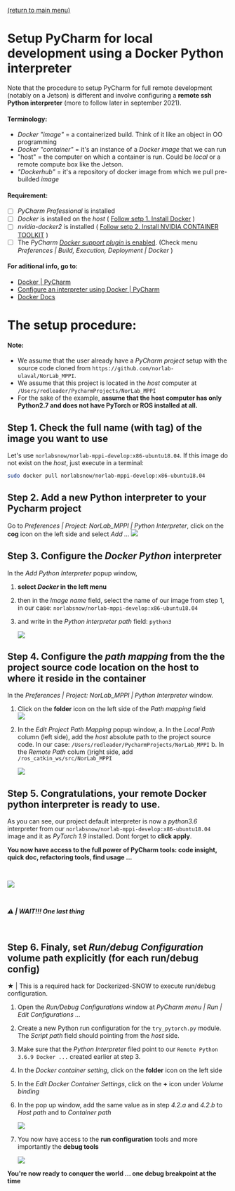 [(return to main menu)](https://github.com/RedLeader962/Dockerized-SNOW)

# Setup PyCharm for local development using a Docker Python interpreter

Note that the procedure to setup PyCharm for full remote development (notably on a Jetson) is different and involve configuring a **remote ssh Python interpreter** (more to follow later in september 2021).

#### Terminology:
- *Docker "image"* = a containerized build. Think of it like an object in OO programming
- *Docker "container"* = it's an instance of a *Docker image* that we can run
- "host" = the computer on which a container is run. Could be *local* or a remote compute box like the Jetson. 
- *"Dockerhub"* = it's a repository of docker image from which we pull pre-builded *image*

#### Requirement:
- [ ] *PyCharm Professional* is installed
- [ ] *Docker* is installed on the *host* ( [Follow setp 1. Install Docker](https://github.com/RedLeader962/Dockerized-SNOW/blob/master/how_to_readme/README_x86_architecture.md) )
- [ ] *nvidia-docker2* is installed ( [Follow setp 2. Install NVIDIA CONTAINER TOOLKIT](https://github.com/RedLeader962/Dockerized-SNOW/blob/master/how_to_readme/README_x86_architecture.md) )
- [ ] The *PyCharm* [*Docker support plugin* is enabled]((https://www.jetbrains.com/help/pycharm/docker.html)). (Check menu *Preferences | Build, Execution, Deployment | Docker* )

#### For aditional info, go to:
- [Docker | PyCharm](https://www.jetbrains.com/help/pycharm/docker.html)
- [Configure an interpreter using Docker | PyCharm](https://www.jetbrains.com/help/pycharm/using-docker-as-a-remote-interpreter.html)
- [Docker Docs](https://docs.docker.com/)

# The setup procedure: 
#### Note:  
- We assume that the user already have a *PyCharm project* setup with the source code cloned from `https://github.com/norlab-ulaval/NorLab_MPPI`. 
- We assume that this project is located in the *host* computer at `/Users/redleader/PycharmProjects/NorLab_MPPI`
- For the sake of the example, **assume that the host computer has only Python2.7 and does not have PyTorch or ROS installed at all.** 

## Step 1. Check the full name (with tag) of the image you want to use
Let's use `norlabsnow/norlab-mppi-develop:x86-ubuntu18.04`. If this image do not exist on the *host*, just execute in a terminal:
```bash 
sudo docker pull norlabsnow/norlab-mppi-develop:x86-ubuntu18.04
```   

## Step  2. Add a new Python interpreter to your Pycharm project
Go to *Preferences | Project: NorLab_MPPI | Python Interpreter*, click on the **cog** icon  on the left side and select *Add ...*
![](../visual/remote_python_interpreter_pycharm_setup_snapshot/rpi1.png)

## Step 3. Configure the *Docker Python* interpreter
In the *Add Python Interpreter* popup window, 
1. **select *Docker* in the left menu** 
2. then in the *Image name* field, select the name of our image from step 1, in our case: `norlabsnow/norlab-mppi-develop:x86-ubuntu18.04`
3. and write in the *Python interpreter path* field: `python3` 

   ![](../visual/remote_python_interpreter_pycharm_setup_snapshot/rpi2.png)

## Step 4. Configure the *path mapping* from the the project source code location on the host to where it reside in the container
In the *Preferences | Project: NorLab_MPPI | Python Interpreter* window.
1. Click on the **folder** icon on the left side of the *Path mapping* field  
   ![](../visual/remote_python_interpreter_pycharm_setup_snapshot/rpi3.png)
2. In the *Edit Project Path Mapping* popup window, 
   a. In the *Local Path*  column (left side), add the *host*  absolute path to the project source code. In our case: `/Users/redleader/PycharmProjects/NorLab_MPPI`
   b. In the *Remote Path* colum ()right side,  add `/ros_catkin_ws/src/NorLab_MPPI`

   ![](../visual/remote_python_interpreter_pycharm_setup_snapshot/rpi4.png)

## Step 5. Congratulations, your remote Docker python interpreter is ready to use. 
As you can see, our project default interpreter is now a *python3.6* interpreter from our `norlabsnow/norlab-mppi-develop:x86-ubuntu18.04` image and it as *PyTorch 1.9* installed. Dont forget to **click apply**.

**You now have access to the full power of PyCharm tools: code insight, quick doc, refactoring tools, find usage ...**

<br>

![](../visual/remote_python_interpreter_pycharm_setup_snapshot/rpi5.png)

<br>

***⚠️ | WAIT!!! One last thing***

<br>

## Step 6. Finaly, set *Run/debug Configuration* volume path explicitly (for each run/debug config)
★ | This is a required hack for Dockerized-SNOW to execute run/debug configuration.
1. Open the *Run/Debug Configurations* window at *PyCharm menu | Run | Edit Configurations ...*
2. Create a new Python run configuration for the `try_pytorch.py` module. The *Script path* field should pointing from the *host* side.
3. Make sure that the *Python Interpreter* filed point to our `Remote Python 3.6.9 Docker ...` created earlier at step 3.
4. In the *Docker container setting*, click on the **folder** icon on the left side 
5. In the *Edit Docker Container Settings*, click on the **+** icon under *Volume binding* 
6. In the pop up window, add the same value as in step *4.2.a* and *4.2.b* to *Host path* and to *Container path*

   ![](../visual/remote_python_interpreter_pycharm_setup_snapshot/rpi6.png)


7. You now have access to the **run configuration** tools and more importantly the **debug tools**  

   ![](../visual/remote_python_interpreter_pycharm_setup_snapshot/rpi7.png)


**You're now ready to conquer the world ... one debug breakpoint at the time**

<br>
